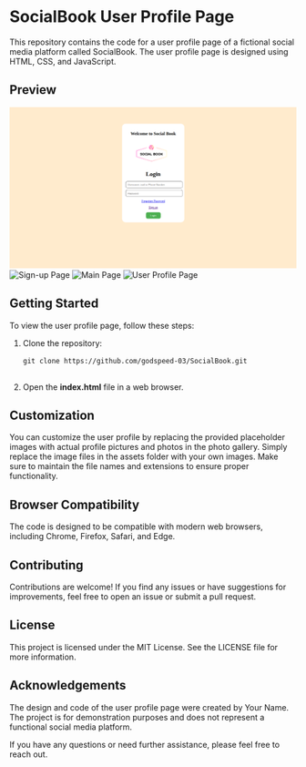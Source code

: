 # SocialBook User Profile Page

This repository contains the code for a user profile page of a fictional social media platform called SocialBook. The user profile page is designed using HTML, CSS, and JavaScript.

## Preview

![Login Page](./src/assets/pre1.png)
![Sign-up Page](/assets/pre2.png)
![Main Page](/assets/pre3.png)
![User Profile Page](/assets/pre4.png)

## Getting Started

To view the user profile page, follow these steps:

1. Clone the repository:

   ```shell
   git clone https://github.com/godspeed-03/SocialBook.git


2. Open the **index.html** file in a web browser.

## Customization
You can customize the user profile by replacing the provided placeholder images with actual profile pictures and photos in the photo gallery. Simply replace the image files in the assets folder with your own images. Make sure to maintain the file names and extensions to ensure proper functionality.

## Browser Compatibility
The code is designed to be compatible with modern web browsers, including Chrome, Firefox, Safari, and Edge.

## Contributing
Contributions are welcome! If you find any issues or have suggestions for improvements, feel free to open an issue or submit a pull request.

## License
This project is licensed under the MIT License. See the LICENSE file for more information.

## Acknowledgements
The design and code of the user profile page were created by Your Name. The project is for demonstration purposes and does not represent a functional social media platform.

If you have any questions or need further assistance, please feel free to reach out.

